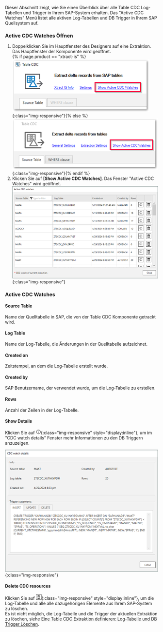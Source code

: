 
Dieser Abschnitt zeigt, wie Sie einen Überblick über alle Table CDC Log-Tabellen und Trigger in Ihrem SAP-System erhalten.
Das "Active CDC Watches" Menü listet alle aktiven Log-Tabellen und DB Trigger in Ihrem SAP Quellsystem auf.


### Active CDC Watches Öffnen

1. Doppelklicken Sie im Hauptfenster des Designers auf eine Extraktion.
Das Hauptfenster der Komponente wird geöffnet.<br>
{% if page.product == "xtract-is" %} ![Active-CDC-Watches_designer](/img/content/tablecdc/Active-CDC-Watches_designer-xis.png){:class="img-responsive"}{% else %}![Active-CDC-Watches_designer](/img/content/tablecdc/Active-CDC-Watches_designer.png){:class="img-responsive"}{% endif %}
2. Klicken Sie auf **[Show Active CDC Watches]**.
Das Fenster "Active CDC Watches" wird geöffnet.<br>
![Active-CDC-Watches](/img/content/tablecdc/Active-CDC-Watches.png){:class="img-responsive"}

### Active CDC Watches

#### Source Table
Name der Quelltabelle in SAP, die von der Table CDC Komponente getrackt wird.

#### Log Table
Name der Log-Tabelle, die Änderungen in der Quelltabelle aufzeichnet.

#### Created on
Zeitstempel, an dem die Log-Tabelle erstellt wurde.

#### Created by
SAP Benutzername, der verwendet wurde, um die Log-Tabelle zu erstellen.

#### Rows
Anzahl der Zeilen in der Log-Tabelle. 
<!--- After successfully running an extraction, the associated log table is cleared and the number of rows should be 0. -->

#### Show Details
Klicken Sie auf ![info](/img/content/icons/designer/info.png){:class="img-responsive" style="display:inline"}, um im "CDC watch details" Fenster mehr Informationen zu den DB Triggern anzuzeigen. 

![Active-CDC-Watches-details](/img/content/tablecdc/Active-CDC-Watches-details.png){:class="img-responsive"}

#### Delete CDC resources
Klicken Sie auf ![dustbin](/img/content/icons/trashbin.png){:class="img-responsive" style="display:inline"}, um die Log-Tabelle und alle alle dazugehörigen Elemente aus Ihrem SAP-System zu löschen.<br>
Es ist nicht möglich, die Log-Tabelle und die Trigger der aktuellen Extraktion zu löschen, siehe [Eine Table CDC Extraktion definieren: Log-Tabelle und DB Trigger Löschen](./extraktion-anlegen#log-tabelle-und-db-trigger-löschen).